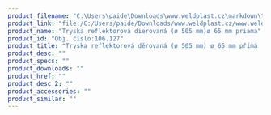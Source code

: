 ```yaml
---
product_filename: "C:\Users\paide\Downloads\www.weldplast.cz\markdown\tryska-reflektorova-derovana-o-505-mm-o-65-mm-prima.md"
product_link: "file:/C:/Users/paide/Downloads/www.weldplast.cz/www.weldplast.cz/sk/tryska-reflektorova-derovana-o-505-mm-o-65-mm-prima"
product_name: "Tryska reflektorová dierovaná (ø 505 mm)ø 65 mm priama"
product_id: "Obj. číslo:106.127"
product_title: "Tryska reflektorová děrovaná (ø 505 mm) ø 65 mm přímá | Weldplast"
product_desc: ""
product_specs: ""
product_downloads: ""
product_href: ""
product_desc_2: ""
product_accessories: ""
product_similar: ""
---
```

